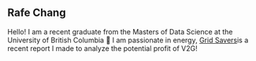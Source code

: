 ## Rafe Chang 

Hello! I am a recent graduate from the Masters of Data Science at the University of British Columbia 
🌱 I am passionate in energy, [Grid Savers](https://rafecchang.github.io/gridSavers/)is a recent report I made to analyze the potential profit of V2G! 
